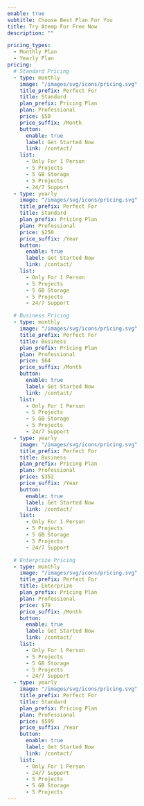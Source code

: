 ```yaml
---
enable: true
subtitle: Choose Best Plan For You
title: Try Atemp For Free Now
description: ""

pricing_types:
  - Monthly Plan
  - Yearly Plan
pricing:
  # Standard Pricing
  - type: monthly
    image: "/images/svg/icons/pricing.svg"
    title_prefix: Perfect For
    title: Standard
    plan_prefix: Pricing Plan
    plan: Professional
    price: $50
    price_suffix: /Month
    button:
      enable: true
      label: Get Started Now
      link: /contact/
    list:
      - Only For 1 Person
      - 5 Projects
      - 5 GB Storage
      - 5 Projects
      - 24/7 Support
  - type: yearly
    image: "/images/svg/icons/pricing.svg"
    title_prefix: Perfect For
    title: Standard
    plan_prefix: Pricing Plan
    plan: Professional
    price: $250
    price_suffix: /Year
    button:
      enable: true
      label: Get Started Now
      link: /contact/
    list:
      - Only For 1 Person
      - 5 Projects
      - 5 GB Storage
      - 5 Projects
      - 24/7 Support

  # Business Pricing
  - type: monthly
    image: "/images/svg/icons/pricing.svg"
    title_prefix: Perfect For
    title: Business
    plan_prefix: Pricing Plan
    plan: Professional
    price: $64
    price_suffix: /Month
    button:
      enable: true
      label: Get Started Now
      link: /contact/
    list:
      - Only For 1 Person
      - 5 Projects
      - 5 GB Storage
      - 5 Projects
      - 24/7 Support
  - type: yearly
    image: "/images/svg/icons/pricing.svg"
    title_prefix: Perfect For
    title: Business
    plan_prefix: Pricing Plan
    plan: Professional
    price: $352
    price_suffix: /Year
    button:
      enable: true
      label: Get Started Now
      link: /contact/
    list:
      - Only For 1 Person
      - 5 Projects
      - 5 GB Storage
      - 5 Projects
      - 24/7 Support

  # Enterprize Pricing
  - type: monthly
    image: "/images/svg/icons/pricing.svg"
    title_prefix: Perfect For
    title: Enterprize
    plan_prefix: Pricing Plan
    plan: Professional
    price: $79
    price_suffix: /Month
    button:
      enable: true
      label: Get Started Now
      link: /contact/
    list:
      - Only For 1 Person
      - 5 Projects
      - 5 GB Storage
      - 5 Projects
      - 24/7 Support
  - type: yearly
    image: "/images/svg/icons/pricing.svg"
    title_prefix: Perfect For
    title: Standard
    plan_prefix: Pricing Plan
    plan: Professional
    price: $599
    price_suffix: /Year
    button:
      enable: true
      label: Get Started Now
      link: /contact/
    list:
      - Only For 1 Person
      - 24/7 Support
      - 5 Projects
      - 5 GB Storage
      - 5 Projects
---
```

